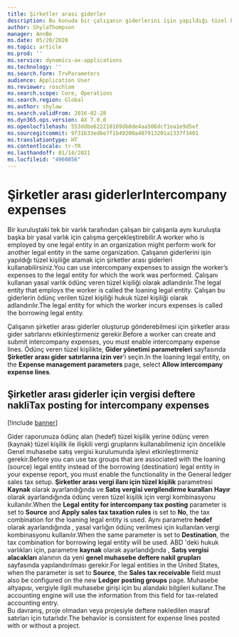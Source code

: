 ```yaml
---
title: Şirketler arası giderler
description: Bu konuda bir çalışanın giderlerini işin yapıldığı tüzel kişiliğe atamak için şirketler arası giderlerin nasıl kullanılacağı hakkında bilgiler sağlanmaktadır.
author: ShylaThompson
manager: AnnBe
ms.date: 05/20/2020
ms.topic: article
ms.prod: ''
ms.service: dynamics-ax-applications
ms.technology: ''
ms.search.form: TrvParameters
audience: Application User
ms.reviewer: roschlom
ms.search.scope: Core, Operations
ms.search.region: Global
ms.author: shylaw
ms.search.validFrom: 2016-02-28
ms.dyn365.ops.version: AX 7.0.0
ms.openlocfilehash: 553ddbe622210169db8de4aa506dcf1ea1e9d5ef
ms.sourcegitcommit: 9f31b33ed6e7f1b49200a407913201a1337f3401
ms.translationtype: HT
ms.contentlocale: tr-TR
ms.lasthandoff: 01/14/2021
ms.locfileid: "4960856"
---
```

# <a name="intercompany-expenses"></a><span data-ttu-id="be933-103">Şirketler arası giderler</span><span class="sxs-lookup"><span data-stu-id="be933-103">Intercompany expenses</span></span>

<span data-ttu-id="be933-104">Bir kuruluştaki tek bir varlık tarafından çalışan bir çalışanla aynı kuruluşta başka bir yasal varlık için çalışma gerçekleştirebilir.</span><span class="sxs-lookup"><span data-stu-id="be933-104">A worker who is employed by one legal entity in an organization might perform work for another legal entity in the same organization.</span></span> <span data-ttu-id="be933-105">Çalışanın giderlerini işin yapıldığı tüzel kişiliğe atamak için şirketler arası giderleri kullanabilirsiniz.</span><span class="sxs-lookup"><span data-stu-id="be933-105">You can use intercompany expenses to assign the worker’s expenses to the legal entity for which the  work was performed.</span></span> <span data-ttu-id="be933-106">Çalışanı kullanan yasal varlık ödünç veren tüzel kişiliği olarak adlandırılır.</span><span class="sxs-lookup"><span data-stu-id="be933-106">The legal entity that employs the worker is called the loaning legal entity.</span></span> <span data-ttu-id="be933-107">Çalışan bu giderlerin ödünç verilen tüzel kişiliği hukuk tüzel kişiliği olarak adlandırılır.</span><span class="sxs-lookup"><span data-stu-id="be933-107">The legal entity for which the worker incurs expenses is called the borrowing legal entity.</span></span> 

<span data-ttu-id="be933-108">Çalışanın şirketler arası giderler oluşturup gönderebilmesi için şirketler arası gider satırlarını etkinleştirmeniz gerekir.</span><span class="sxs-lookup"><span data-stu-id="be933-108">Before a worker can create and submit intercompany expenses, you must enable intercompany expense lines.</span></span> <span data-ttu-id="be933-109">Ödünç veren tüzel kişilikte, **Gider yönetimi parametreleri** sayfasında **Şirketler arası gider satırlarına izin ver**'i seçin.</span><span class="sxs-lookup"><span data-stu-id="be933-109">In the loaning legal entity, on the **Expense management parameters** page, select **Allow intercompany expense lines**.</span></span> 

## <a name="tax-posting-for-intercompany-expenses"></a><span data-ttu-id="be933-110">Şirketler arası giderler için vergisi deftere nakli</span><span class="sxs-lookup"><span data-stu-id="be933-110">Tax posting for intercompany expenses</span></span>

[!include [banner](../includes/banner.md)]

<span data-ttu-id="be933-111">Gider raporunuza ödünç alan (hedef) tüzel kişilik yerine ödünç veren (kaynak) tüzel kişilik ile ilişkili vergi gruplarını kullanabilmeniz için öncelikle Genel muhasebe satış vergisi kurulumunda işlevi etkinleştirmeniz gerekir.</span><span class="sxs-lookup"><span data-stu-id="be933-111">Before you can use tax groups that are associated with the loaning (source) legal entity instead of the borrowing (destination) legal entity in your expense report, you must enable the functionality in the General ledger sales tax setup.</span></span> <span data-ttu-id="be933-112">**Şirketler arası vergi ilanı için tüzel kişilik** parametresi **Kaynak** olarak ayarlandığında ve **Satış vergisi vergilendirme kuralları** **Hayır** olarak ayarlandığında ödünç veren tüzel kişilik için vergi kombinasyonu kullanılır.</span><span class="sxs-lookup"><span data-stu-id="be933-112">When the **Legal entity for intercompany tax posting** parameter is set to **Source** and **Apply sales tax taxation rules** is set to **No**, the tax combination for the loaning legal entity is used.</span></span> <span data-ttu-id="be933-113">Aynı parametre **hedef** olarak ayarlandığında , yasal varlığın ödünç verilmesi için kullanılan vergi kombinasyonu kullanılır.</span><span class="sxs-lookup"><span data-stu-id="be933-113">When the same parameter is set to **Destination**, the tax combination for borrowing legal entity will be used.</span></span> <span data-ttu-id="be933-114">ABD 'deki hukuk varlıkları için, parametre **kaynak** olarak ayarlandığında , **Satış vergisi alacakları** alanının da yeni **genel muhasebe deftere nakil grupları** sayfasında yapılandırılması gerekir.</span><span class="sxs-lookup"><span data-stu-id="be933-114">For legal entities in the United States, when the parameter is set to **Source**, the **Sales tax receivable** field must also be configured on the new **Ledger posting groups** page.</span></span> <span data-ttu-id="be933-115">Muhasebe altyapısı, vergiyle ilgili muhasebe girişi için bu alandaki bilgileri kullanır.</span><span class="sxs-lookup"><span data-stu-id="be933-115">The accounting engine will use the information from this field for tax-related accounting entry.</span></span>   
<span data-ttu-id="be933-116">Bu davranış, proje olmadan veya projesiyle deftere nakledilen masraf satırları için tutarlıdır.</span><span class="sxs-lookup"><span data-stu-id="be933-116">The behavior is consistent for expense lines posted with or without a project.</span></span>  
